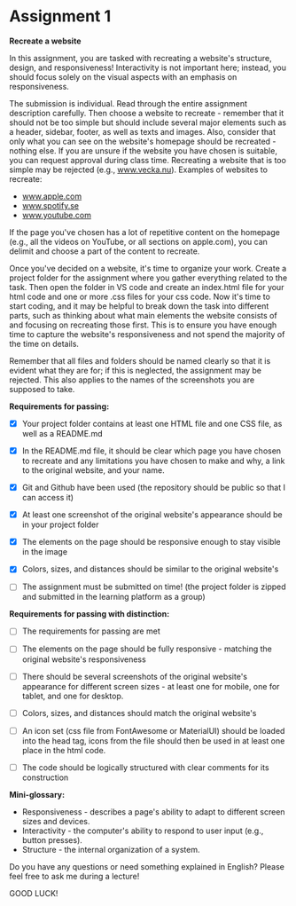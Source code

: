 # Assignment 1

**Recreate a website**

In this assignment, you are tasked with recreating a website's structure, design, and responsiveness! Interactivity is not important here; instead, you should focus solely on the visual aspects with an emphasis on responsiveness.

The submission is individual. Read through the entire assignment description carefully. Then choose a website to recreate - remember that it should not be too simple but should include several major elements such as a header, sidebar, footer, as well as texts and images. Also, consider that only what you can see on the website's homepage should be recreated - nothing else. If you are unsure if the website you have chosen is suitable, you can request approval during class time. Recreating a website that is too simple may be rejected (e.g., www.vecka.nu). Examples of websites to recreate:

- www.apple.com
- www.spotify.se
- www.youtube.com

If the page you've chosen has a lot of repetitive content on the homepage (e.g., all the videos on YouTube, or all sections on apple.com), you can delimit and choose a part of the content to recreate.

Once you've decided on a website, it's time to organize your work. Create a project folder for the assignment where you gather everything related to the task. Then open the folder in VS code and create an index.html file for your html code and one or more .css files for your css code. Now it's time to start coding, and it may be helpful to break down the task into different parts, such as thinking about what main elements the website consists of and focusing on recreating those first. This is to ensure you have enough time to capture the website's responsiveness and not spend the majority of the time on details.

Remember that all files and folders should be named clearly so that it is evident what they are for; if this is neglected, the assignment may be rejected. This also applies to the names of the screenshots you are supposed to take.

**Requirements for passing:**

-[x] Your project folder contains at least one HTML file and one CSS file, as well as a README.md

-[x] In the README.md file, it should be clear which page you have chosen to recreate and any limitations you have chosen to make and why, a link to the original website, and your name.

-[x] Git and Github have been used (the repository should be public so that I can access it)

-[x] At least one screenshot of the original website's appearance should be in your project folder

-[x] The elements on the page should be responsive enough to stay visible in the image

-[x] Colors, sizes, and distances should be similar to the original website's

-[ ] The assignment must be submitted on time! (the project folder is zipped and submitted in the learning platform as a group)

**Requirements for passing with distinction:**

-[ ] The requirements for passing are met

-[ ] The elements on the page should be fully responsive - matching the original website's responsiveness

-[ ] There should be several screenshots of the original website's appearance for different screen sizes - at least one for mobile, one for tablet, and one for desktop.

-[ ] Colors, sizes, and distances should match the original website's

-[ ] An icon set (css file from FontAwesome or MaterialUI) should be loaded into the head tag, icons from the file should then be used in at least one place in the html code.

-[ ] The code should be logically structured with clear comments for its construction

**Mini-glossary:**

- Responsiveness - describes a page's ability to adapt to different screen sizes and devices.
- Interactivity - the computer's ability to respond to user input (e.g., button presses).
- Structure - the internal organization of a system.

Do you have any questions or need something explained in English?
Please feel free to ask me during a lecture!

GOOD LUCK!
